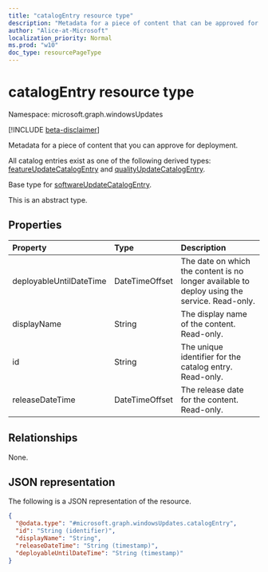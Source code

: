 ```yaml
---
title: "catalogEntry resource type"
description: "Metadata for a piece of content that can be approved for deployment."
author: "Alice-at-Microsoft"
localization_priority: Normal
ms.prod: "w10"
doc_type: resourcePageType
---
```


# catalogEntry resource type

Namespace: microsoft.graph.windowsUpdates

[!INCLUDE [beta-disclaimer](../../includes/beta-disclaimer.md)]

Metadata for a piece of content that you can approve for deployment.

All catalog entries exist as one of the following derived types: [featureUpdateCatalogEntry](../resources/windowsupdates-featureupdatecatalogentry.md) and [qualityUpdateCatalogEntry](../resources/windowsupdates-qualityupdatecatalogentry.md).

Base type for [softwareUpdateCatalogEntry](../resources/windowsupdates-softwareupdatecatalogentry.md).

This is an abstract type.

## Properties
|Property|Type|Description|
|:---|:---|:---|
|deployableUntilDateTime|DateTimeOffset|The date on which the content is no longer available to deploy using the service. Read-only.|
|displayName|String|The display name of the content. Read-only.|
|id|String|The unique identifier for the catalog entry. Read-only.|
|releaseDateTime|DateTimeOffset|The release date for the content. Read-only.|

## Relationships
None.

## JSON representation
The following is a JSON representation of the resource.
<!-- {
  "blockType": "resource",
  "keyProperty": "id",
  "@odata.type": "microsoft.graph.windowsUpdates.catalogEntry",
  "openType": false
}
-->
``` json
{
  "@odata.type": "#microsoft.graph.windowsUpdates.catalogEntry",
  "id": "String (identifier)",
  "displayName": "String",
  "releaseDateTime": "String (timestamp)",
  "deployableUntilDateTime": "String (timestamp)"
}
```

